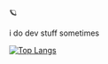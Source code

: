 🪐

i do dev stuff sometimes

[![Top Langs](https://github-readme-stats.vercel.app/api/top-langs/?username=tijnjh?layout=compact)](https://github.com/anuraghazra/github-readme-stats)
